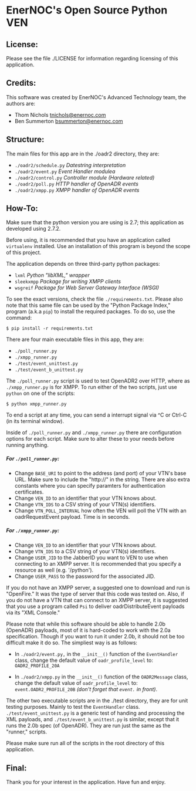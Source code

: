 # EnerNOC's Open Source Python VEN #

## License: ##
Please see the file ./LICENSE for information regarding licensing of this
application.


## Credits: ##
This software was created by EnerNOC's Advanced Technology team, the authors
are:
 * Thom Nichols   <tnichols@enernoc.com>
 * Ben Summerton  <bsummerton@enernoc.com>


## Structure: ##
The main files for this app are in the ./oadr2 directory, they are:
 * `./oadr2/schedule.py`    *Datestring interpretation*
 * `./oadr2/event.py`       *Event Handler modulea*
 * `./oadr2/control.py`     *Controller module (Hardware related)*
 * `./oadr2/poll.py`        *HTTP handler of OpenADR events*
 * `./oadr2/xmpp.py`        *XMPP handler of OpenADR events*


## How-To: ##
Make sure that the python version you are using is 2.7; this application as
developed using 2.7.2.

Before using, it is recommended that you have an application called
`virtualenv` installed.  Use an installation of this program is beyond the
scope of this project.

The application depends on three third-party python packages:
 * `lxml`             *Python "libXML," wrapper*
 * `sleekxmpp`        *Package for writing XMPP clients*
 * `wsgreif`          *Package for Web Server Gateway Interface (WSGI)*

To see the exact versions, check the file `./requirements.txt`.  Please also
note that this same file can be used by the "Python Package Index," program
(a.k.a `pip`) to install the required packages.  To do so, use the command:

    $ pip install -r requirements.txt

There are four main executable files in this app, they are:
 * `./poll_runner.py`
 * `./xmpp_runner.py`
 * `./test/event_unittest.py`
 * `./test/event_b_unittest.py`

The `./poll_runner.py` script is used to test OpenADR2 over HTTP, where as
`./xmpp_runner.py` is for XMPP.  To run either of the two scripts, just use
`python` on one of the scripts:

    $ python xmpp_runner.py

To end a script at any time, you can send a interrupt signal via ^C or Ctrl-C
(in its terminal window).

Inside of `./poll_runner.py` and `./xmpp_runner.py` there are configuration
options for each script.  Make sure to alter these to your needs before running
anything.

##### For `./poll_runner.py`: #####
 * Change `BASE_URI` to point to the address (and port) of your VTN's base URL.
   Make sure to include the "http://" in the string.  There are also extra
   constants where you can specify paramters for authentication certificates.
 * Change `VEN_ID` to an identifier that your VTN knows about.
 * Change `VTN_IDS` to a CSV string of your VTN(s) identifiers.
 * Change `VTN_POLL_INTERVAL` how often the VEN will poll the VTN with an
   oadrRequestEvent payload.  Time is in seconds.

##### For `./xmpp_runner.py`: #####
 * Change `VEN_ID` to an identifier that your VTN knows about.
 * Change `VTN_IDS` to a CSV string of your VTN(s) identifiers.
 * Change `USER_JID` to the JabberID you want to VEN to use when connecting to
   an XMPP server.  It is recommended that you specify a resource as well
   (e.g. '/python').
 * Change `USER_PASS` to the password for the associated JID.

If you do not have an XMPP server, a suggested one to download and run is
"OpenFire."  It was the type of server that this code was tested on.  Also, if
you do not have a VTN that can connect to an XMPP server, it is suggested that
you use a program called `Psi` to deliver oadrDistributeEvent payloads via its
"XML Console."

Please note that while this software should be able to handle 2.0b (OpenADR)
payloads, most of it is hard-coded to work with the 2.0a specification. Though
if you want to run it under 2.0b, it should not be too difficult make it do so.
The simpliest way is as follows:
 * In `./oadr2/event.py,` in the `__init__()` function of the `EventHandler`
   class, change the default value of `oadr_profile_level` to:
   `OADR2_PROFILE_20A`
    
 * In `./oadr2/xmpp.py` in the `__init__()` function of the `OADR2Message`
   class, change the default value of `oadr_profile_level` to:
   `event.OADR2_PROFILE_20B` *(don't forget that `event.` in front)*.

The other two executable scripts are in the ./test directory, they are for unit
testing purposes.  Mainly to test the `EventHandler` class.
`./test/event_unittest.py` is a generic test of handing and processing the XML
payloads, and `./test/event_b_unittest.py` is similar, except that it runs the
2.0b spec (of OpenADR).  They are run just the same as the "runner," scripts.

Please make sure run all of the scripts in the root directory of this
application.

## Final: ##
Thank you for your interest in the application.  Have fun and enjoy.


